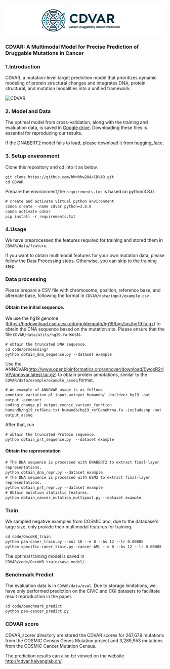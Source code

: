 ![logo](logo.png)
### CDVAR: A Multimodal Model for Precise Prediction of Druggable Mutations in Cancer

### 1.Introduction

CDVAR, a mutation-level target prediction model that prioritizes dynamic modeling of protein structural changes and integrates DNA, protein structural, and mutation modalities into a unified framework. 

![CDVAR](CDVAR.png)

### 2. Model and Data

The optimal model from cross-validation, along with the training and evaluation data, is saved in [Google drive](https://drive.google.com/drive/folders/1pK3Eey6F1t6uTw9JdQeHsNqMtF1486aq?usp=sharing). Downloading these files is essential for reproducing our results.

If the DNABERT2 model fails to load, please download it from [hugging_face](https://huggingface.co/zhihan1996/DNABERT-2-117M/tree/main). 

### 3. Setup environment

Clone this repository and cd into it as below.

```
git clone https://github.com/hhwhhw204/CDVAR.git
cd CDVAR
```

Prepare the environment,the `requirements.txt` is based on python3.8.0.

```
# create and activate virtual python environment
conda create --name cdvar python=3.8.0
conda activate cdvar
pip install -r requirements.txt
```

### 4.Usage

We have preprocessed the features required for training and stored them in `CDVAR/data/feature`. 

If you want to obtain multimodal features for your own mutation data, please follow the Data Processing steps. Otherwise, you can skip to the training step.

### Data processing

Please prepare a CSV file with chromosome, position, reference base, and alternate base, following the format in  `CDVAR/data/input/example.csv `.

#### Obtain the initial sequence.

We use the hg19 genome (https://hgdownload.cse.ucsc.edu/goldenpath/hg19/bigZips/hg19.fa.gz) to obtain the DNA sequence based on the mutation site. Please ensure that the file `CDVAR/data/utils/hg19.fa` exists.

```
# obtain the truncated DNA sequence.
cd code/processing/
python obtain_dna_sequence.py --dataset example
```

Use the ANNOVAR(http://www.openbioinformatics.org/annovar/download/0wgxR2rIVP/annovar.latest.tar.gz)  to obtain protein annotations, similar to the `CDVAR/data/example/example_asseq` format. 

```
# An example of ANNOVAR usage is as follows
annotate_variation.pl input.avinput humandb/ -buildver hg19 -out output -exonsort
coding_change.pl output.exonic_variant_function humandb/hg19_refGene.txt humandb/hg19_refGeneMrna.fa -includesnp -out output_asseq
```

After that, run 

```
# obtain the truncated Protein sequence.
python obtain_prt_sequence.py  --dataset example
```

#### Obtain the representation

```
# The DNA sequence is processed with DNABERT2 to extract final-layer representations.
python obtain_dna_repr.py --dataset example
# The DNA sequence is processed with ESM2 to extract final-layer representations.
python obtain_prt_repr.py --dataset example
# Obtain mutation statistic features.
python obtain_cancer_mutation_multipool.py --dataset example
```

### Train

We sampled negative examples from COSMIC and, due to the database's large size, only provide their multimodal features for training.

```
cd code/OncoKB_train
python pan-caner_train.py --mul 10 --e 8 --bs 12 --lr 0.00005
python specific-caner_train.py -cancer AML --e 8 --bs 12 --lr 0.00005
```

The optimal training model is saved in `CDVAR/code/OncoKB_train/save_model/`.

### Benchmark Predict

The evaluation data is in `CDVAR/data/eval`. Due to storage limitations, we have only performed prediction on the CIViC and CGI datasets to facilitate result reproduction in the paper.

```
cd code/benchmark_predict
python pan-cancer_predict.py
```

### CDVAR score
CDVAR_score/ directory are stored the CDVAR scores for 267,679 mutations from the COSMIC Census Genes Mutation project and 3,289,953 mutations from the COSMIC Cancer Mutation Census. 

The prediction results can also be viewed on the website http://cdvar.haiyanglab.cn/.

